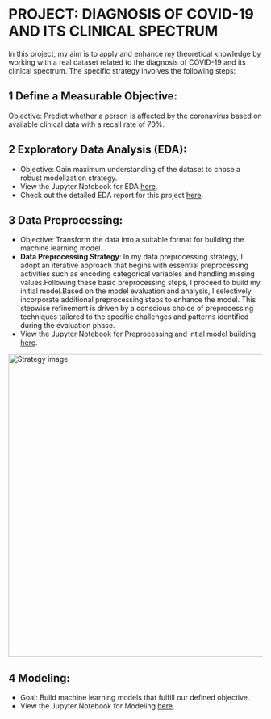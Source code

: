 # PROJECT: DIAGNOSIS OF COVID-19 AND ITS CLINICAL SPECTRUM
In this project, my aim is to apply and enhance my theoretical knowledge by working with a real dataset related to the diagnosis of COVID-19 and its clinical spectrum. The specific strategy involves the following steps:

 ## 1 Define a Measurable Objective:
  Objective: Predict whether a person is affected by the coronavirus based on available clinical data with a recall rate of 70%.
        
 ## 2 Exploratory Data Analysis (EDA):
  - Objective: Gain maximum understanding of the dataset to chose a robust modelization strategy.
  - View the Jupyter Notebook for EDA [here](https://github.com/youssafB/EDA-project-Cov19/blob/main/EDA-Cov19.ipynb).
  - Check out the detailed EDA report for this project [here](https://github.com/youssafB/EDA-project-Cov19/blob/main/EDA%20Report).


 ## 3 Data Preprocessing:
  - Objective: Transform the data into a suitable format for building the machine learning model.
  - **Data Preprocessing Strategy**:
In my data preprocessing strategy, I adopt an iterative approach that begins with essential preprocessing activities such as encoding categorical variables and handling missing values.Following these basic preprocessing steps, I proceed to build my initial model.Based on the model evaluation and analysis, I selectively incorporate additional preprocessing steps to enhance the model. This stepwise refinement is driven by a conscious choice of preprocessing techniques tailored to the specific challenges and patterns identified during the evaluation phase.
- View the Jupyter Notebook for Preprocessing and intial model building  [here](https://github.com/youssafB/EDA-project-Cov19/blob/main/EDA-Cov19.ipynb).
<!-- Adjust the width to your preference, e.g., width="500" -->
<img src="https://github.com/youssafB/EDA-project-Cov19/blob/main/strategy.png" alt="Strategy image" width="600">

 ##  4 Modeling:
 - Goal: Build machine learning models that fulfill our defined objective.
 - View the Jupyter Notebook for Modeling [here](link_to_jupyter_notebook).


